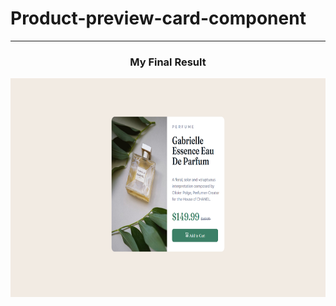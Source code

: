 # Product-preview-card-component
<hr>

  <h3 align="center">My Final Result</h3>
  <div align="center">
   <img src="./images/my work.PNG" height=350>
  </div>
 


